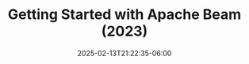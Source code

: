 ---
title: 'Getting Started with Apache Beam (2023)'
date: 2025-02-13T21:22:35-06:00
speakers:
 - Sascha Kerbler
time_start: 2023-04-10T15:30:00.000Z
time_end:   2023-04-10T15:50:00.000Z
video: https://youtu.be/-ICi2-m367c
weight: 1

---